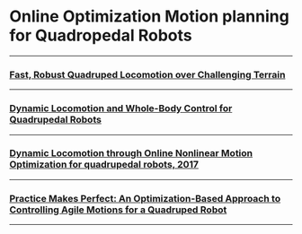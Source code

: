 # Online Optimization Motion planning for Quadropedal Robots
 ***
### [Fast, Robust Quadruped Locomotion over Challenging Terrain](/Motion_Planning_Quadropedal/Online_Optimization/Fast_Robust_Quadruped_Locomotion_over_Challenging_Terrain.pdf)
***
 ### [Dynamic Locomotion and Whole-Body Control for Quadrupedal Robots](/Motion_Planning_Quadropedal/Online_Optimization/Dynamic_Locomotion_and_Whole-Body_Control_for_Quadrupedal_Robots.pdf)


***
### [Dynamic Locomotion through Online Nonlinear Motion Optimization for quadrupedal robots, 2017](/Motion_Planning_Quadropedal/Online_Optimization/Dynamic_Locomotion_through_Online_Nonlinear_Motion_Optimization_for_quadrupedal_robots.pdf)


***

### [Practice Makes Perfect: An Optimization-Based Approach to Controlling Agile Motions for a Quadruped Robot](/)

***